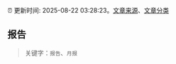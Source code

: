 :alarm_clock: 更新时间: 2025-08-22 03:28:23。[文章来源](/README.md)、[文章分类](/TAGS.md)

## 报告


> 关键字：`报告`、`月报`



